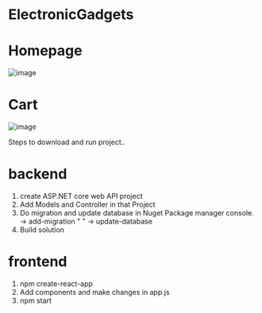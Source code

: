 # ElectronicGadgets

# Homepage

![image](https://user-images.githubusercontent.com/91672966/229337363-805db18d-7bb4-4112-afe3-f3c432a29408.png)

# Cart

![image](https://user-images.githubusercontent.com/91672966/229337375-526f9cd0-240e-4f3e-b572-1b2a0474da7c.png)




Steps to download and run project..

# backend
1) create ASP.NET core web API project
2) Add Models and Controller in that Project 
3) Do migration and update database in Nuget Package manager console. 
       -> add-migration " "
       -> update-database
4) Build solution

# frontend
1) npm create-react-app <name>
2) Add components and make changes in app.js
3) npm start
